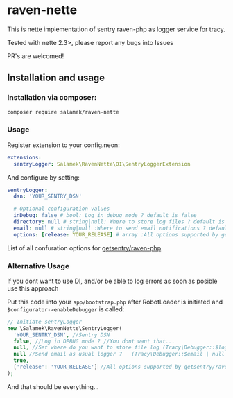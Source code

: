 # raven-nette

This is nette implementation of sentry raven-php as logger service for tracy.

Tested with nette 2.3>, please report any bugs into Issues

PR's are welcomed!

## Installation and usage

### Installation via composer:

```bash
composer require salamek/raven-nette
```

### Usage

Register extension to your config.neon:

```yaml
extensions:
  sentryLogger: Salamek\RavenNette\DI\SentryLoggerExtension
```

And configure by setting:

```yaml
sentryLogger:
  dsn: 'YOUR_SENTRY_DSN'

  # Optional configuration values
  inDebug: false # bool: Log in debug mode ? default is false
  directory: null # string|null: Where to store log files ? default is Debugger::$logDirectory, null to disable
  email: null # string|null :Where to send email notifications ? default is Debugger::$email, null to disable
  options: [release: YOUR_RELEASE] # array :All options supported by getsentry/raven-php
```
List of all confuration options for [getsentry/raven-php](https://github.com/getsentry/raven-php#configuration)

### Alternative Usage

If you dont want to use DI, and/or be able to log errors as soon as posible use this approach

Put this code into your `app/bootstrap.php` after RobotLoader is initiated and `$configurator->enableDebugger` is called:

```php
// Initiate sentryLogger
new \Salamek\RavenNette\SentryLogger(
  'YOUR_SENTRY_DSN', //Sentry DSN
  false, //Log in DEBUG mode ? //You dont want that...
  null, //Set where do you want to store file log (Tracy\Debugger::$logDirectory | null | string)
  null //Send email as usual logger ?   (Tracy\Debugger::$email | null | string | array )
  true,
  ['release': 'YOUR_RELEASE'] //All options supported by getsentry/raven-php
);
```

And that should be everything...
